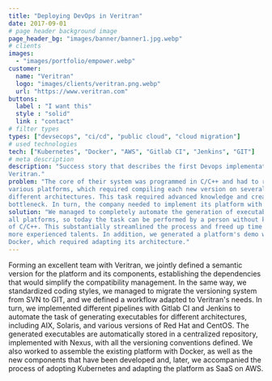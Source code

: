 ```yaml
---
title: "Deploying DevOps in Veritran"
date: 2017-09-01
# page header background image
page_header_bg: "images/banner/banner1.jpg.webp"
# clients
images: 
  - "images/portfolio/empower.webp"
customer:
  name: "Veritran"
  logo: "images/clients/veritran.png.webp"
  url: "https://www.veritran.com"
buttons:
  label : "I want this"
  style : "solid"
  link : "contact"
# filter types
types: ["devsecops", "ci/cd", "public cloud", "cloud migration"]
# used technologies
tech: ["Kubernetes", "Docker", "AWS", "Gitlab CI", "Jenkins", "GIT"]
# meta description
description: "Success story that describes the first Devops implementation in
Veritran."
problem: "The core of their system was programmed in C/C++ and had to run on
various platforms, which required compiling each new version on several
different architectures. This task required advanced knowledge and created a
bottleneck. In turn, the company needed to implement its platform with Docker."
solution: "We managed to completely automate the generation of executables for
all platforms, so today the task can be performed by a person without knowledge
of C/C++. This substantially streamlined the process and freed up time of their
more experienced talents. In addition, we generated a platform's demo with
Docker, which required adapting its architecture."
---
```


Forming an excellent team with Veritran, we jointly defined a semantic version
for the platform and its components, establishing the dependencies that would
simplify the compatibility management. In the same way, we standardized coding
styles, we managed to migrate the versioning system from SVN to GIT, and we
defined a workflow adapted to Veritran's needs. In turn, we implemented
different pipelines with Gitlab CI and Jenkins to automate the task of
generating executables for different architectures, including AIX, Solaris, and
various versions of Red Hat and CentOS. The generated executables are
automatically stored in a centralized repository, implemented with Nexus, with
all the versioning conventions defined. We also worked to assemble the existing
platform with Docker, as well as the new components that have been developed
and, later, we accompanied the process of adopting Kubernetes and adapting the
platform as SaaS on AWS.
